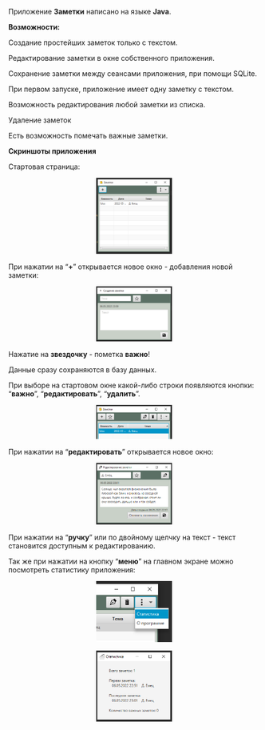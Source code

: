Приложение **Заметки** написано на языке **Java**. 

**Возможности:**

Создание простейших заметок только с текстом. 

Редактирование заметки в окне собственного приложения. 

Сохранение заметки между сеансами приложения, при помощи SQLite.

При первом запуске, приложение имеет одну заметку с текстом.

Возможность редактирования любой заметки из списка.

Удаление заметок  

Есть возможность помечать важные заметки.

**Скриншоты приложения**

Стартовая страница:

 <p align="center"><img  src="./readme_assets/Aspose.Words.24668221-0305-47e3-b5e9-7c35a850ce2d.001.png" width="30%"></p>

При нажатии на “**+**”  открывается новое окно - добавления новой заметки:

<p align="center"><img  src="./readme_assets/Aspose.Words.24668221-0305-47e3-b5e9-7c35a850ce2d.002.png" width="30%"></p>

Нажатие на **звездочку** - пометка **важно**!

Данные сразу сохраняются в базу данных.

При выборе на стартовом окне какой-либо строки появляются кнопки: “**важно**”, “**редактировать**”, “**удалить**”.

 <p align="center"><img  src="./readme_assets/Aspose.Words.24668221-0305-47e3-b5e9-7c35a850ce2d.003.png" width="30%"></p>

При нажатии на “**редактировать**” открывается новое окно:

 <p align="center"><img  src="./readme_assets/Aspose.Words.24668221-0305-47e3-b5e9-7c35a850ce2d.004.png" width="30%"></p>

При нажатии на “**ручку**” или по двойному щелчку на текст - текст становится доступным к редактированию.

Так же при нажатии на кнопку “**меню**” на главном экране можно посмотреть статистику приложения:

 <p align="center"><img  src="./readme_assets/Aspose.Words.24668221-0305-47e3-b5e9-7c35a850ce2d.005.png" width="30%"></p>
 
 <p align="center"><img  src="./readme_assets/Aspose.Words.24668221-0305-47e3-b5e9-7c35a850ce2d.006.png" width="30%"></p>


